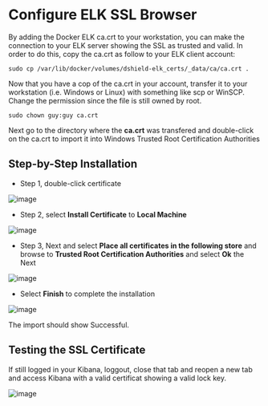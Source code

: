 # Configure ELK SSL Browser

By adding the Docker ELK ca.crt to your workstation, you can make the connection to your ELK server showing the SSL as trusted and valid. In order to do this, copy the ca.crt as follow to your ELK client account:
````
sudo cp /var/lib/docker/volumes/dshield-elk_certs/_data/ca/ca.crt .
````
Now that you have a cop of the ca.crt in your account, transfer it to your workstation (i.e. Windows or Linux) with something like scp or WinSCP. 
Change the permission since the file is still owned by root.<br>
````
sudo chown guy:guy ca.crt
````
Next go to the directory where the **ca.crt** was transfered and double-click on the ca.crt to import it into Windows Trusted Root Certification Authorities<br>

## Step-by-Step Installation
- Step 1, double-click certificate<br>

![image](https://github.com/user-attachments/assets/0b5bbdc1-08a4-414c-9099-fed3df7bb8ef)

- Step 2, select **Install Certificate** to **Local Machine**<br>

![image](https://github.com/user-attachments/assets/7154f719-3492-43f1-a455-0b7da90b0c5e)

- Step 3, Next and select **Place all certificates in the following store** and browse to **Trusted Root Certification Authorities** and select **Ok** the Next<br>

![image](https://github.com/user-attachments/assets/ae7ad535-f89d-437e-a741-950029f6339b)

- Select **Finish** to complete the installation<br>

![image](https://github.com/user-attachments/assets/bf6de9ee-3fab-4339-8a41-4a25902f7ea6)

The import should show Successful.<br>

## Testing the SSL Certificate
If still logged in your Kibana, loggout, close that tab and reopen a new tab and access Kibana with a valid certificat showing a valid lock key.<br>

![image](https://github.com/user-attachments/assets/7ea548bc-3272-48d3-81ed-8a2b02560d6e)
